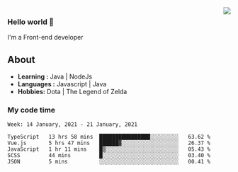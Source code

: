 <img align='right' src="https://github-readme-stats.vercel.app/api?username=jumodada&show_icons=true&theme=vue">

### Hello world 👋

I'm a Front-end developer 
    
## About
-  **Learning :** Java | NodeJs
-  **Languages :** Javascript | Java
-  **Hobbies:** Dota | The Legend of Zelda

### My code time

<!--START_SECTION:waka-->
```text
Week: 14 January, 2021 - 21 January, 2021

TypeScript   13 hrs 58 mins  ████████████████░░░░░░░░░   63.62 % 
Vue.js       5 hrs 47 mins   ██████▓░░░░░░░░░░░░░░░░░░   26.37 % 
JavaScript   1 hr 11 mins    █▒░░░░░░░░░░░░░░░░░░░░░░░   05.43 % 
SCSS         44 mins         █░░░░░░░░░░░░░░░░░░░░░░░░   03.40 % 
JSON         5 mins          ░░░░░░░░░░░░░░░░░░░░░░░░░   00.41 % 
```
<!--END_SECTION:waka-->
